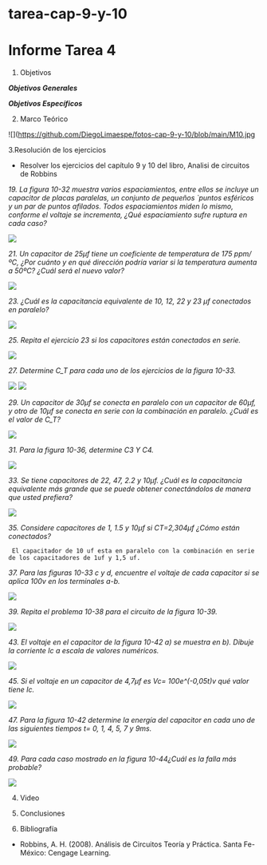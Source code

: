 # tarea-cap-9-y-10

# Informe Tarea 4

1. Objetivos

 *__Objetivos Generales__*
 
 
*__Objetivos Específicos__*



 2. Marco Teórico

![](https://github.com/DiegoLimaespe/fotos-cap-9-y-10/blob/main/M10.jpg

3.Resolución de los ejercicios
* Resolver los ejercicios del capítulo 9 y 10 del libro, Analisi de circuitos de Robbins

_19. La figura 10-32 muestra varios espaciamientos, entre ellos se incluye un capacitor de placas paralelas, un conjunto de pequeños `puntos esféricos y un par de puntos afilados. Todos espaciamientos miden lo mismo, conforme el voltaje se incrementa, ¿Qué espaciamiento sufre ruptura en cada caso?_

![](https://github.com/DiegoLimaespe/fotos-cap-9-y-10/blob/main/19.jpg)

_21. Un capacitor de 25µf tiene un coeficiente de temperatura de 175 ppm/ºC, ¿Por cuánto y en qué dirección podría variar si la temperatura aumenta a 50ºC? ¿Cuál será el nuevo valor?_

![](https://github.com/DiegoLimaespe/fotos-cap-9-y-10/blob/main/21.jpg)

_23. ¿Cuál es la capacitancia equivalente de 10, 12, 22 y 23 µf conectados en paralelo?_

![](https://github.com/DiegoLimaespe/fotos-cap-9-y-10/blob/main/23.jpg)


_25. Repita el ejercicio 23 si los capacitores están conectados en serie._

![](https://github.com/DiegoLimaespe/fotos-cap-9-y-10/blob/main/25.jpg)

_27. Determine C_T para cada uno de los ejercicios de la figura 10-33._

![](https://github.com/DiegoLimaespe/fotos-cap-9-y-10/blob/main/27.1.jpg)
![](https://github.com/DiegoLimaespe/fotos-cap-9-y-10/blob/main/27.2.jpg)


_29. Un capacitor de 30µf se conecta en paralelo con un capacitor de 60µf, y otro de 10µf se conecta en serie con la combinación en paralelo. ¿Cuál es el valor de C_T?_


![](https://github.com/DiegoLimaespe/fotos-cap-9-y-10/blob/main/29.jpg)


_31. Para la figura 10-36, determine C3 Y C4._

![](https://github.com/DiegoLimaespe/fotos-cap-9-y-10/blob/main/31.jpg)


_33. Se tiene capacitores de 22, 47, 2.2 y 10µf. ¿Cuál es la capacitancia equivalente más grande que se puede obtener conectándolos de manera que usted prefiera?_

![](https://github.com/DiegoLimaespe/fotos-cap-9-y-10/blob/main/33.jpg)

_35. Considere capacitores de 1, 1.5 y 10µf si CT=2,304µf ¿Cómo están conectados?_

     El capacitador de 10 uf esta en paralelo con la combinación en serie de los capacitadores de 1uf y 1,5 uf.



_37. Para las figuras 10-33 c y d, encuentre el voltaje de cada capacitor si se aplica 100v en los terminales a-b._

![](https://github.com/DiegoLimaespe/fotos-cap-9-y-10/blob/main/37.jpg)


_39. Repita el problema 10-38 para el circuito de la figura 10-39._


![](https://github.com/DiegoLimaespe/fotos-cap-9-y-10/blob/main/39.jpg)

_43. El voltaje en el capacitor de la figura 10-42 a) se muestra en b).
Dibuje la corriente Ic a escala de valores numéricos._

![](https://github.com/DiegoLimaespe/fotos-cap-9-y-10/blob/main/43.jpg)



_45. Si el voltaje en un capacitor de 4,7µf es Vc= 100e^(-0,05t)v qué valor tiene Ic._

![](https://github.com/DiegoLimaespe/fotos-cap-9-y-10/blob/main/45.jpg)



_47. Para la figura 10-42 determine la energía del capacitor en cada uno de las siguientes tiempos t= 0, 1, 4, 5, 7 y 9ms._

![](https://github.com/DiegoLimaespe/fotos-cap-9-y-10/blob/main/47.jpg)


_49. Para cada caso mostrado en la figura 10-44¿Cuál es la falla más probable?_

![](https://github.com/DiegoLimaespe/fotos-cap-9-y-10/blob/main/49.jpg)



 4. Video



5. Conclusiones 




6. Bibliografía
 * Robbins, A. H. (2008). Análisis de Circuitos Teoría y Práctica. Santa Fe-México: Cengage Learning. 
 










